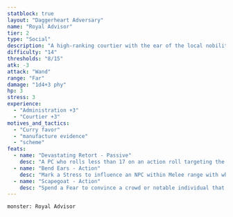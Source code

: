 ```yaml
---
statblock: true
layout: "Daggerheart Adversary"
name: "Royal Advisor"
tier: 2
type: "Social"
description: "A high-ranking courtier with the ear of the local nobility."
difficulty: "14"
thresholds: "8/15"
atk: -3
attack: "Wand"
range: "Far"
damage: "1d4+3 phy"
hp: 3
stress: 3
experience:
  - "Administration +3"
  - "Courtier +3"
motives_and_tactics:
  - "Curry favor"
  - "manufacture evidence"
  - "scheme"
feats:
  - name: "Devastating Retort - Passive"
    desc: "A PC who rolls less than 17 on an action roll targeting the Advisor must mark a Stress."
  - name: "Bend Ears - Action"
    desc: "Mark a Stress to influence an NPC within Melee range with whispered words. That target’s opinion on one matter shifts toward the Advisor’s preference unless it is in direct opposition to the target’s motives."
  - name: "Scapegoat - Action"
    desc: "Spend a Fear to convince a crowd or notable individual that one person or group is responsible for some problem facing the target. The target becomes hostile to the scapegoat until convinced of their innocence with a successful Presence Roll (17)."
---
```


```statblock
monster: Royal Advisor
```